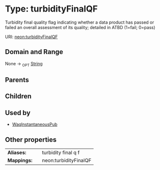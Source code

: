 
# Type: turbidityFinalQF


Turbidity final quality flag indicating whether a data product has passed or failed an overall assessment of its quality; detailed in ATBD (1=fail; 0=pass)

URI: [neon:turbidityFinalQF](https://data.neonscience.org/turbidityFinalQF)


## Domain and Range

None ->  <sub>OPT</sub> [String](types/String.md)

## Parents


## Children


## Used by

 * [WaqInstantaneousPub](WaqInstantaneousPub.md)

## Other properties

|  |  |  |
| --- | --- | --- |
| **Aliases:** | | turbidity final q f |
| **Mappings:** | | neon:turbidityFinalQF |

